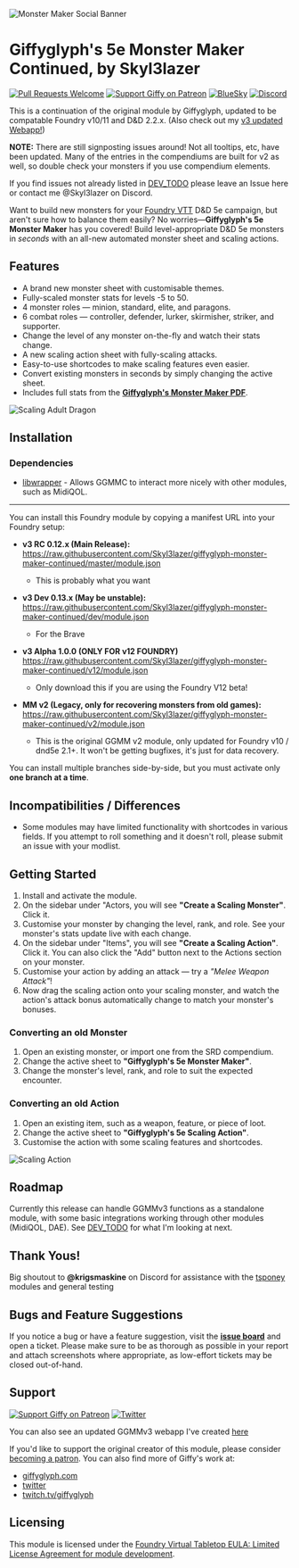 ![Monster Maker Social Banner](./img/fire-elemental.png)

# Giffyglyph's 5e Monster Maker Continued, by Skyl3lazer

[![Pull Requests Welcome](https://img.shields.io/badge/PRs-welcome-brightgreen.svg?style=flat)](http://makeapullrequest.com)
[![Support Giffy on Patreon](https://img.shields.io/endpoint.svg?url=https%3A%2F%2Fshieldsio-patreon.vercel.app%2Fapi%3Fusername%3Dgiffyglyph%26type%3Dpatrons&style=flat-square)](https://patreon.com/giffyglyph)
[![BlueSky](https://img.shields.io/badge/%40Skyl3lazer_on_BlueSky-grey?logo=bluesky&logoColor=%230285FF&labelColor=grey)](https://bsky.app/profile/skyl3lazer.bsky.social)
[![Discord](https://img.shields.io/badge/contact-me-blue?logo=discord&logoColor=white)](https://discord.com/channels/@skyl3lazer)


This is a continuation of the original module by Giffyglyph, updated to be compatable Foundry v10/11 and D&D 2.2.x.
(Also check out my [v3 updated Webapp!](https://giffyglyphmonstermakerv3.azurewebsites.net/))

**NOTE:** There are still signposting issues around! Not all tooltips, etc, have been updated. Many of the entries in the compendiums are built for v2 as well, so double check your monsters if you use compendium elements.

If you find issues not already listed in [DEV_TODO](https://github.com/Skyl3lazer/giffyglyph-monster-maker-continued/blob/master/docs/DEV_TODO.md) please leave an Issue here or contact me @Skyl3lazer on Discord.

Want to build new monsters for your [Foundry VTT](https://foundryvtt.com/) D&D 5e campaign, but aren't sure how to balance them easily? No worries—**Giffyglyph's 5e Monster Maker** has you covered! Build level-appropriate D&D 5e monsters in _seconds_ with an all-new automated monster sheet and scaling actions.

## Features

* A brand new monster sheet with customisable themes.
* Fully-scaled monster stats for levels -5 to 50.
* 4 monster roles — minion, standard, elite, and paragons.
* 6 combat roles — controller, defender, lurker, skirmisher, striker, and supporter.
* Change the level of any monster on-the-fly and watch their stats change.
* A new scaling action sheet with fully-scaling attacks.
* Easy-to-use shortcodes to make scaling features even easier.
* Convert existing monsters in seconds by simply changing the active sheet.
* Includes full stats from the **[Giffyglyph's Monster Maker PDF](https://giffyglyph.com/#giffyglyphs-monster-maker)**.

![Scaling Adult Dragon](./img/scaling-monster-level.gif)

## Installation

### Dependencies

* [libwrapper](https://foundryvtt.com/packages/lib-wrapper/) - Allows GGMMC to interact more nicely with other modules, such as MidiQOL.

---

You can install this Foundry module by copying a manifest URL into your Foundry setup:


* **v3 RC 0.12.x (Main Release):** https://raw.githubusercontent.com/Skyl3lazer/giffyglyph-monster-maker-continued/master/module.json	
  * This is probably what you want
* **v3 Dev 0.13.x (May be unstable):** https://raw.githubusercontent.com/Skyl3lazer/giffyglyph-monster-maker-continued/dev/module.json
  * For the Brave
* **v3 Alpha 1.0.0 (ONLY FOR v12 FOUNDRY)** https://raw.githubusercontent.com/Skyl3lazer/giffyglyph-monster-maker-continued/v12/module.json 
  * Only download this if you are using the Foundry V12 beta!

* **MM v2 (Legacy, only for recovering monsters from old games):** https://raw.githubusercontent.com/Skyl3lazer/giffyglyph-monster-maker-continued/v2/module.json
  * This is the original GGMM v2 module, only updated for Foundry v10 / dnd5e 2.1+. It won't be getting bugfixes, it's just for data recovery.


You can install multiple branches side-by-side, but you must activate only **one branch at a time**.

## Incompatibilities / Differences

* Some modules may have limited functionality with shortcodes in various fields. If you attempt to roll something and it doesn't roll, please submit an issue with your modlist.

## Getting Started

1. Install and activate the module.
2. On the sidebar under "Actors, you will see **"Create a Scaling Monster"**. Click it.
3. Customise your monster by changing the level, rank, and role. See your monster's stats update live with each change.
4. On the sidebar under "Items", you will see **"Create a Scaling Action"**. Click it. You can also click the "Add" button next to the Actions section on your monster.
5. Customise your action by adding an attack — try a _"Melee Weapon Attack"_!
6. Now drag the scaling action onto your scaling monster, and watch the action's attack bonus automatically change to match your monster's bonuses.

### Converting an old Monster

1. Open an existing monster, or import one from the SRD compendium.
2. Change the active sheet to **"Giffyglyph's 5e Monster Maker"**.
3. Change the monster's level, rank, and role to suit the expected encounter.

### Converting an old Action

1. Open an existing item, such as a weapon, feature, or piece of loot.
2. Change the active sheet to **"Giffyglyph's 5e Scaling Action"**.
3. Customise the action with some scaling features and shortcodes.

![Scaling Action](./img/frightful-presence.png)

## Roadmap

Currently this release can handle GGMMv3 functions as a standalone module, with some basic integrations working through other modules (MidiQOL, DAE). See [DEV_TODO](https://github.com/Skyl3lazer/giffyglyph-monster-maker-continued/blob/master/docs/DEV_TODO.md) for what I'm looking at next.

## Thank Yous!

Big shoutout to **@krigsmaskine** on Discord for assistance with the [tsponey](https://github.com/tposney) modules and general testing

## Bugs and Feature Suggestions

If you notice a bug or have a feature suggestion, visit the **[issue board](https://github.com/Skyl3lazer/giffyglyph-monster-maker-continued/issues)** and open a ticket. Please make sure to be as thorough as possible in your report and attach screenshots where appropriate, as low-effort tickets may be closed out-of-hand.

## Support

[![Support Giffy on Patreon](https://img.shields.io/endpoint.svg?url=https%3A%2F%2Fshieldsio-patreon.vercel.app%2Fapi%3Fusername%3Dgiffyglyph%26type%3Dpatrons&style=flat-square)](https://patreon.com/giffyglyph)
[![Twitter](https://img.shields.io/badge/%40Skyl3lazer_on_BlueSky-grey?logo=bluesky&logoColor=%230285FF&labelColor=grey)](https://bsky.app/profile/skyl3lazer.bsky.social)

You can also see an updated GGMMv3 webapp I've created [here](https://giffyglyphmonstermakerv3.azurewebsites.net/)

If you'd like to support the original creator of this module, please consider [becoming a patron](https://www.patreon.com/giffyglyph). You can also find more of Giffy's work at:

* [giffyglyph.com](https://giffyglyph.com)
* [twitter](https://twitter.com/giffyglyph)
* [twitch.tv/giffyglyph](https://twitch.tv/giffyglyph)

## Licensing

This module is licensed under the [Foundry Virtual Tabletop EULA: Limited License Agreement for module development](https://foundryvtt.com/article/license/).

